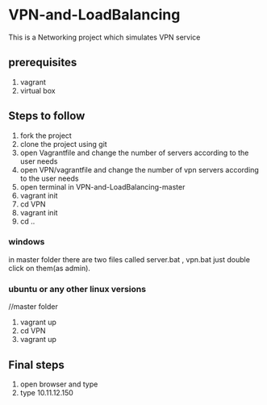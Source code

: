 # VPN-and-LoadBalancing
This is a Networking project which simulates VPN service 

## prerequisites
1) vagrant
2) virtual box

## Steps to follow 
1) fork the project 
2) clone the project using git 
3) open Vagrantfile and change the number of servers according to the user needs 
4) open VPN/vagrantfile and change the number of vpn servers according to the user needs 
5) open terminal in VPN-and-LoadBalancing-master 
6) vagrant init
7) cd VPN
8) vagrant init 
9) cd ..
### windows
in master folder there are two files called server.bat , vpn.bat just double click on them(as admin).

### ubuntu or any other linux versions 
//master folder
1) vagrant up  
2) cd VPN 
3) vagrant up 

## Final steps 
1) open browser and type
2) type 10.11.12.150 
